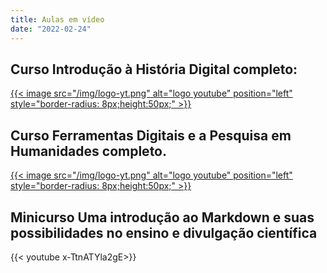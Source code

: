 ```yaml
---
title: Aulas em vídeo
date: "2022-02-24"
---
```


## Curso Introdução à História Digital completo:

[{{< image src="/img/logo-yt.png" alt="logo youtube" position="left" style="border-radius: 8px;height:50px;" >}}](https://youtube.com/playlist?list=PLX52KPH23_mEnLRUFp_LX-avLJMr7bwHh)

## Curso Ferramentas Digitais e a Pesquisa em Humanidades completo.

[{{< image src="/img/logo-yt.png" alt="logo youtube" position="left" style="border-radius: 8px;height:50px;" >}}](https://youtube.com/playlist?list=PLX52KPH23_mFJA6Gq4_kQBG7XjVm7Nhr8)

## Minicurso Uma introdução ao Markdown e suas possibilidades no ensino e divulgação científica

{{< youtube  x-TtnATYla2gE>}}
